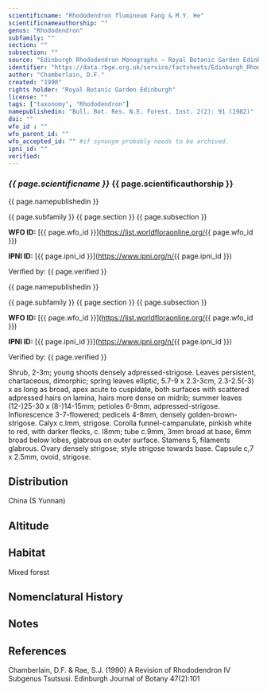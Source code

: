 ```yaml
---
scientificname: "Rhododendron flumineum Fang & M.Y. He"
scientificnameauthorship: ""
genus: "Rhododendron"
subfamily: ""
section: ""
subsection: ""
source: "Edinburgh Rhododendron Monographs – Royal Botanic Garden Edinburgh"
identifier: "https://data.rbge.org.uk/service/factsheets/Edinburgh_Rhododendron_Monographs.xhtml"
author: "Chamberlain, D.F."
created: "1990"
rights holder: "Royal Botanic Garden Edinburgh"
license: ""
tags: ["taxonomy", "Rhododendron"]
namepublishedin: "Bull. Bot. Res. N.E. Forest. Inst. 2(2): 91 (1982)"
doi: ""
wfo_id : ""
wfo_parent_id: ""
wfo_accepted_id: "" #if synonym probably needs to be archived.                      
ipni_id: ""
verified:
---
```

### _{{ page.scientificname }}_ {{ page.scientificauthorship }}
 {{ page.namepublishedin }}

{{ page.subfamily }} {{ page.section }} {{ page.subsection }}

**WFO ID:** [{{ page.wfo_id }}](https://list.worldfloraonline.org/{{ page.wfo_id }})

**IPNI ID:** [{{ page.ipni_id }}](https://www.ipni.org/n/{{ page.ipni_id }})

Verified by: {{ page.verified }}

 {{ page.namepublishedin }}

{{ page.subfamily }} {{ page.section }} {{ page.subsection }}

**WFO ID:** [{{ page.wfo_id }}](https://list.worldfloraonline.org/{{ page.wfo_id }})

**IPNI ID:** [{{ page.ipni_id }}](https://www.ipni.org/n/{{ page.ipni_id }})

Verified by: {{ page.verified }}



Shrub, 2-3m; young shoots densely adpressed-strigose. Leaves persistent, chartaceous, dimorphic; spring leaves elliptic, 5.7-9 x 2.3-3cm, 2.3-2.5(-3) x as long as broad, apex acute to cuspidate, both surfaces with scattered adpressed hairs on lamina, hairs more dense on midrib; summer leaves (12-)25-30 x (8-)14-15mm; petioles 6-8mm, adpressed-strigose. Inflorescence 3-7-flowered; pedicels 4-8mm, densely golden-brown-strigose. Calyx c.lmm, strigose. Corolla funnel-campanulate, pinkish white to red, with darker flecks, c. I8mm; tube c.9mm, 3mm broad at base, 6mm broad below lobes, glabrous on outer surface. Stamens 5, filaments glabrous. Ovary densely strigose; style strigose towards base. Capsule c,7 x 2.5mm, ovoid, strigose.

## Distribution
China (S Yunnan)

## Altitude


## Habitat
Mixed forest

## Nomenclatural History

                       
## Notes


## References

Chamberlain, D.F. & Rae, S.J. (1990) A Revision of Rhododendron IV Subgenus Tsutsusi. Edinburgh Journal of Botany 47(2):101
